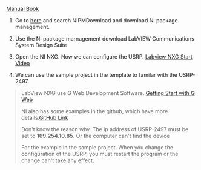 [Manual Book](https://www.ni.com/docs/en-US/bundle/usrp-2974-getting-started/page/overview.html#)

1. Go to [here](ni.com/info) and search NIPMDownload and download NI package management.
  
2. Use the NI package marnagement download LabVIEW Communications System Design Suite
  
3. Open the NI NXG. Now we can configure the USRP. [Labview NXG Start Video](https://www.youtube.com/watch?v=9lY_wgf4w40)

4. We can use the sample project in the template to familar with the USRP-2497.

> LabView NXG use G Web Development Software. [Getting Start with G Web](https://www.ni.com/docs/zh-CN/bundle/getting-started-with-labview-nxg/page/gslv.html)
>
> NI also has some examples in the github, which have more details.[GitHub Link](https://github.com/ni/webvi-examples)
>
> Don't know the reason why. The ip address of USRP-2497 must be set to **169.254.10.85**. Or the computer can't find the device
>
>For the example in the sample project. When you change the configuration of the USRP, you must restart the program or the change can't take any effect.
 
